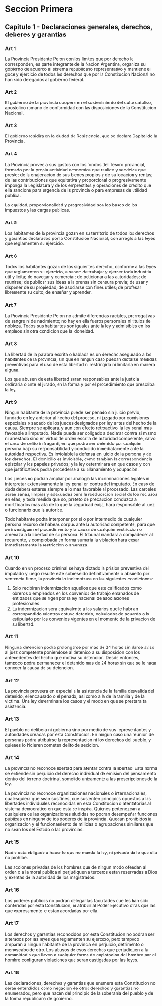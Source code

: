 # Seccion Primera

## Capitulo 1 - Declaraciones generales, derechos, deberes y garantias

### Art 1

La Provincia Presidente Peron con los limites que por derecho le corresponden, es parte integrante de la Nacion Argentina, organiza su gobierno
de acuerdo al sistema republicano representativo y mantiene el goce y ejercicio de todos los derechos que por la Constitucion Nacional no han
sido delegados al gobierno federal.

### Art 2

El gobierno de la provincia coopera en el sostenimiento del culto catolico, apostolico romano de conformidad con las disposiciones de la Constitucion Nacional.

### Art 3

El gobierno residira en la ciudad de Resistencia, que se declara Capital de la Provincia.

### Art 4

La Provincia provee a sus gastos con los fondos del Tesoro provincial, formado por la propia actividad economica que realice y servicios que preste;
de la enajenacion de sus bienes propios y de su locacion y rentas;
de las contribuciones que equitativa y proporcional o progresivamente imponga la Legislatura y de los emprestitos y operaciones de credito que ella
sancione para urgencia de ls provincia o para empresas de utilidad publica.

La equidad, proporcionalidad y progresividad son las bases de los impuestos y las cargas publicas.

### Art 5

Los habitantes de la provincia gozan en su territorio de todos los derechos y garantias declarados por la Constitucion Nacional, con arreglo a las leyes
que reglamenten su ejercicio.

### Art 6

Todos los habitantes gozan de los siguientes derecho, conforme a las leyes que reglamenten su ejercicio, a saber: de trabajar y ejercer
toda industria util y licita;
de navegar y comerciar;
de peticionar a las autoridades;
de reunirse;
de publicar sus ideas a la prensa sin censura previa;
de usar y disponer de su propiedad;
de asociarse con fines utiles;
de profesar libremente su culto,
de enseñar y
aprender.

### Art 7

La Provincia Presidente Peron no admite diferencias raciales, prerrogativas de sangre ni de nacimiento;
no hay en ella fueros personales ni titulos de nobleza.
Todos sus habitantes son iguales ante la ley y admisibles en los empleos sin otra condicion que la idoneidad.

### Art 8

La libertad de la palabra escrita o hablada es un derecho asegurado a los habitantes de la provincia, sin que en ningun caso puedan dictarse medidas preventivas para el uso de esta libertad ni restringirla ni limitarla en manera alguna.

Los que abusen de esta libertad seran responsables ante la justicia ordinaria o ante el jurado, en la forma y por el procedimiento que prescriba la ley.

### Art 9

Ningun habitante de la provincia puede ser penado sin juicio previo, fundado en ley anterior al hecho del proceso, ni juzgado por comisiones
especiales o sacado de los jueces designados por ley antes del hecho de la causa.
Siempre se aplicara, y aun con efecto retroactivo, la ley penal mas favorable al imputado.
Nadie puede ser obligado a declarar contra si mismo ni arrestado sino en virtud de orden escrita de autoridad competente, salvo el caso de 
delito in fraganti, en que podra ser detenido por cualquier persona bajo su responsabilidad y conducido inmediatamente ante la autoridad respectiva.
Es inviolable la defensa en juicio de la persona y de los derechos.
El domicilio es inviolable, como tambien la correspondencia epistolar y los papeles privados;
y la ley determinara en que casos y con que justificativos podra procederse a su allanamiento y ocupacion.

Los jueces no podran ampliar por analogia las incriminaciones legales ni interpretar extensivamente la ley penal en contra del imputado.
En caso de duda debera estarse siempre a lo mas favorable al procesado.
Las carceles seran sanas, limpias y adecuadas para la reeducacion social de los reclusos en ellas; y toda medida que so, preteto de precaucion
conduzca a mortificarlos mas alla de lo que la seguridad exija, hara responsable al juez o funcionario que la autorice.

Todo habitante podra interponer por si o por intermedio de cualquier persona recurso de habeas corpus ante la autoridad competente,
para que se investiguen el procedimiento y la causa de cualquier restriccion o amenaza a la libertad de su persona.
El tribunal mandara a compadecer al recurrente, y comprobada en forma sumaria la violacion hara cesar inmediatamente la restriccion o amenaza.

### Art 10

Cuando en un proceso criminal se haya dictado la prision preventiva del imputado y luego resulte este sobreseido definitivamente o absuelto por
sentencia firme, la provincia lo indemnizara en las siguientes condiciones:

1. Solo recibiran indemnizacion aquellos que este calificados como obreros o empleados en los convenios de trabajo emanados de entidades que se rigen por la ley nacional de asociaciones profesionales.
2. La indemnizacion sera equivalente a los salarios que le habrian correspondido mientras estuvo detenido, calculados de acuerdo a lo estipulado por los convenios vigentes en el momento de la privacion de su libertad.

### Art 11

Ninguna detencion podra prolongarse por mas de 24 horas sin darse aviso al juez competente poniendose al detenido a su disposicion con los 
antecedentes del hecho que motiva su detencion.
Desde entonces, tampoco podra permanecer el detenido mas de 24 horas sin que se le haga conocer la causa de su detencion.

### Art 12

La provincia proveera en especial a la asistencia de la familia desvalida del detenido, el encausado o el penado, asi como a la de la familia y de la victima.
Una ley determinara los casos y el modo en que se prestara tal asistencia.

### Art 13

El pueblo no delibera ni gobierna sino por medio de sus representantes y autoridades creacas por esta Constitucion.
En ningun caso una reunion de personas podra atribuirse la representacion ni los derechos del pueblo, y quienes lo hicieren cometen delito de sedicion.

### Art 14

La provincia no reconoce libertad para atentar contra la libertad.
Esta norma se entiende sin perjuicio del derecho individual de emision del pensamiento dentro del terreno doctrinal, sometido unicamente a las prescripciones de la ley.

La provincia no reconoce organizaciones nacionales o internacionales, cualesquiera que sean sus fines, que sustenten principios opuestos a las
libertades individuales reconocidas en esta Constitucion o atentatorias al sistema democratico en que esta se inspira.
Quienes pertenezcan a cualquiera de las organizaciones aludidas no podran desempeñar funciones publicas en ninguno de los poderes de la provincia.
Quedan prohibidos la organizacion y el funcionamiento de milicias o agrupaciones similares que no sean los del Estado o las provincias.

### Art 15

Nadie esta obligado a hacer lo que no manda la ley, ni privado de lo que ella no prohibe.

Las acciones privadas de los hombres que de ningun modo ofendan al orden o a la moral publica ni perjudiquen a terceros estan reservadas
a Dios y exentas de la autoridad de los magistrados.

### Art 16

Los poderes publicos no podran delegar las facultades que les han sido conferidas por esta Constitucion, ni atribuir al Poder Ejecutivo 
otras que las que expresamente le estan acordadas por ella.

### Art 17

Los derechos y garantias reconocidos por esta Constitucion no podran ser alterados por las leyes que reglamenten su ejercicio, 
pero tampoco amparan a ningun habitante de la provincia en perjuicio, detrimento o menoscabo de otro.
Los abusos de esos derechos que perjudiquen a la comunidad o que lleven a cualquier forma de explotacion del hombre por el hombre configuran
violaciones que seran castigadas por las leyes.

### Art 18 

Las declaraciones, derechos y garantias que enumera esta Constitucion no seran entendidos como negacion de otros derechos y garantias no
enumerados, pero que nacen del principio de la soberania del pueblo y de la forma republicana de gobierno.
